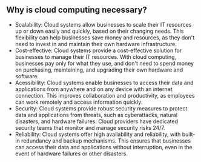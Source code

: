 ## Why is cloud computing necessary?
- Scalability: Cloud systems allow businesses to scale their IT resources up or down easily and quickly, based on their changing needs. This flexibility can help businesses save money and resources, as they don't need to invest in and maintain their own hardware infrastructure.
- Cost-effective: Cloud systems provide a cost-effective solution for businesses to manage their IT resources. With cloud computing, businesses pay only for what they use, and don't need to spend money on purchasing, maintaining, and upgrading their own hardware and software.
- Acessibility: Cloud systems enable businesses to access their data and applications from anywhere and on any device with an internet connection. This improves collaboration and productivity, as employees can work remotely and access information quickly.
- Security: Cloud systems provide robust security measures to protect data and applications from threats, such as cyberattacks, natural disasters, and hardware failures. Cloud providers have dedicated security teams that monitor and manage security risks 24/7.
- Reliability: Cloud systems offer high availability and reliability, with built-in redundancy and backup mechanisms. This ensures that businesses can access their data and applications without interruption, even in the event of hardware failures or other disasters.
